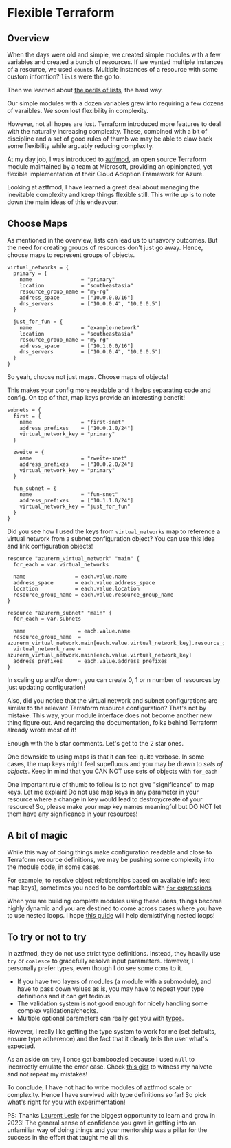 # Flexible Terraform

## Overview

When the days were old and simple, we created simple modules with a few
variables and created a bunch of resources. If we wanted multiple instances of
a resource, we used `count`s. Multiple instances of
a resource with some custom infomtion? `list`s were the go to.

Then we learned about [the perils of
lists](https://faun.pub/terraform-deleting-an-element-from-a-list-cb5bdadc8bbd),
the hard way.

Our simple modules with a dozen variables grew into requiring a few dozens of
varaibles. We soon lost flexibility in complexity.

However, not all hopes are lost. Terraform introduced more features to deal
with the naturally increasing complexity. These, combined with a bit of
discipline and a set of good rules of thumb we may be able to claw back some
flexibility while arguably reducing complexity.

At my day job, I was introduced to
[aztfmod](https://github.com/aztfmod/terraform-azurerm-caf), an open source
Terraform module maintained by a team at Microsoft, providing an opinionated,
yet flexible implementation of their Cloud Adoption Framework for Azure.

Looking at aztfmod, I have learned a great deal about managing the inevitable
complexity and keep things flexible still. This write up is to note down the
main ideas of this endeavour.

## Choose Maps

As mentioned in the overview, lists can lead us to unsavory outcomes. But the
need for creating groups of resources don't just go away. Hence, choose maps to
represent groups of objects.

```
virtual_networks = {
  primary = {
    name                = "primary"
    location            = "southeastasia"
    resource_group_name = "my-rg"
    address_space       = ["10.0.0.0/16"]
    dns_servers         = ["10.0.0.4", "10.0.0.5"]
  }

  just_for_fun = {
    name                = "example-network"
    location            = "southeastasia"
    resource_group_name = "my-rg"
    address_space       = ["10.1.0.0/16"]
    dns_servers         = ["10.0.0.4", "10.0.0.5"]
  }
}
```

So yeah, choose not just maps. Choose maps of objects!

This makes your config more readable and it helps separating code and config.
On top of that, map keys provide an interesting benefit!

```
subnets = {
  first = {
    name                = "first-snet"
    address_prefixes    = ["10.0.1.0/24"]
    virtual_network_key = "primary"
  }

  zweite = {
    name                = "zweite-snet"
    address_prefixes    = ["10.0.2.0/24"]
    virtual_network_key = "primary"
  }

  fun_subnet = {
    name                = "fun-snet"
    address_prefixes    = ["10.1.1.0/24"]
    virtual_network_key = "just_for_fun"
  }
}
```

Did you see how I used the keys from `virtual_networks` map to reference
a virtual network from a subnet configuration object? You can use this idea and
link configuration objects!

```
resource "azurerm_virtual_network" "main" {
  for_each = var.virtual_networks

  name                = each.value.name
  address_space       = each.value.address_space
  location            = each.value.location
  resource_group_name = each.value.resource_group_name
}

resource "azurerm_subnet" "main" {
  for_each = var.subnets

  name                 = each.value.name
  resource_group_name  = azurerm_virtual_network.main[each.value.virtual_network_key].resource_group_name
  virtual_network_name = azurerm_virtual_network.main[each.value.virtual_network_key]
  address_prefixes     = each.value.address_prefixes
}
```

In scaling up and/or down, you can create 0, 1 or n number of resources by
just updating configuration!

Also, did you notice that the virtual network and subnet configurations are
similar to the relevant Terraform resource configuration? That's not by
mistake. This way, your module interface does not become another new thing
figure out.  And regarding the documentation, folks behind Terraform already
wrote most of it!

Enough with the 5 star comments. Let's get to the 2 star ones.

One downside to using maps is that it can feel quite verbose. In some cases,
the map keys might feel supefluous and you may be drawn to *sets of objects*.
Keep in mind that you CAN NOT use sets of objects with `for_each`

One important rule of thumb to follow is to not give "significance" to map
keys. Let me explain! Do not use map keys in any parameter in your resource
where a change in key would lead to destroy/create of your resource!  So,
please make your map key names meaningful but DO NOT let them have any
significance in your resources!

## A bit of magic

While this way of doing things make configuration readable and close to
Terraform resource definitions, we may be pushing some complexity into the
module code, in some cases.

For example, to resolve object relationships based on available info (ex: map
keys), sometimes you need to be comfortable with [`for`
expressions](https://developer.hashicorp.com/terraform/language/expressions/for)

When you are building complete modules using these ideas, things become highly
dynamic and you are destined to come across cases where you have to use nested
loops. I hope [this
guide](https://gist.github.com/chanux/e9ebabb46169b9d2c46c331f56da4800) will
help demistifying nested loops!

## To try or not to try

In aztfmod, they do not use strict type definitions. Instead, they heavily use
`try` or `coalesce` to gracefully resolve input parameters. However,
I personally prefer types, even though I do see some cons to it.

- If you have two layers of modules (a module with a submodule), and have to
  pass down values as is,  you may have to repeat your type definitions and it
  can get tedious.
- The validation system is not good enough for nicely handling some complex
  validations/checks.
- Multiple optional parameters can really get you with
  [typos](https://gist.github.com/chanux/8afa8c25bc198187eee892ab54063f3c).

However, I really like getting the type system to work for me (set defaults,
ensure type adherence) and the fact that it clearly tells the user what's
expected.

As an aside on `try`, I once got bamboozled because I used `null` to
incorrectly emulate the error case. Check [this
gist](https://gist.github.com/chanux/6de8bcdfeea327240776b7e4af72eb69) to
witness my naivete and not repeat my mistakes!

To conclude, I have not had to write modules of aztfmod scale or complexity.
Hence I have survived with type definitions so far! So pick what's right for
you with experimentation!

PS: Thanks [Laurent Lesle](https://github.com/LaurentLesle) for the biggest
opportunity to learn and grow in 2023! The general sense of confidence you gave
in getting into an unfamiliar way of doing things and your mentorship was
a pillar for the success in the effort that taught me all this.
